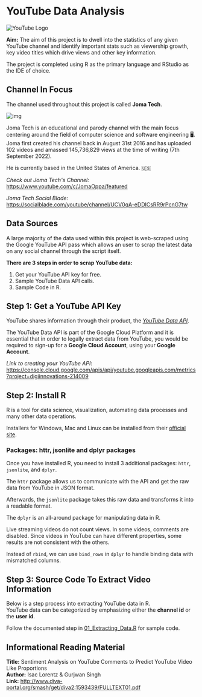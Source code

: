 # YouTube Data Analysis
![YouTube Logo](https://static.vecteezy.com/system/resources/previews/003/206/623/original/youtube-editorial-app-icon-free-vector.jpg)

**Aim:** The aim of this project is to dwell into the statistics of any given YouTube channel and identify important stats such as viewership growth, key video titles which drive views and other key information.  

The project is completed using R as the primary language and RStudio as the IDE of choice. 

## Channel In Focus

The channel used throughout this project is called **Joma Tech**. 

![img](https://i.ytimg.com/vi/0oBi8OmjLIg/maxresdefault.jpg)

Joma Tech is an educational and parody channel with the main focus centering around the field of computer science and software engineering 🖥️. Joma first created his channel back in August 31st 2016 and has uploaded 102 videos and amassed 145,736,829 views at the time of writing (7th September 2022). 

He is currently based in the United States of America. 🇺🇸

*Check out Joma Tech's Channel:* https://www.youtube.com/c/JomaOppa/featured  

*Joma Tech Social Blade:* https://socialblade.com/youtube/channel/UCV0qA-eDDICsRR9rPcnG7tw

## Data Sources

A large majority of the data used within this project is web-scraped using the Google YouTube API pass which allows an user to scrap the latest data on any social channel through the script itself.  

**There are 3 steps in order to scrap YouTube data:**

1. Get your YouTube API key for free.
2. Sample YouTube Data API calls.
3. Sample Code in R. 

## Step 1: Get a YouTube API Key 

YouTube shares information through their product, the <a href = "https://developers.google.com/youtube/v3/"><i>YouTube Data API</i></a>.

The YouTube Data API is part of the Google Cloud Platform and it is essential that in order to legally extract data from YouTube, you would be required to sign-up for a **Google Cloud Account**, using your **Google Account**.

*Link to creating your YouTube API*: https://console.cloud.google.com/apis/api/youtube.googleapis.com/metrics?project=digiinnovations-214009  

## Step 2: Install R

R is a tool for data science, visualization, automating data processes and many other data operations. 

Installers for Windows, Mac and Linux can be installed from their <a href = "https://cran.r-project.org/mirrors.html">official site</a>.

### Packages: httr, jsonlite and dplyr packages

Once you have installed R, you need to install 3 additional packages: `httr`, `jsonlite`, and `dplyr`.   

The `httr` package allows us to communicate with the API and get the raw data from YouTube in JSON format.

Afterwards, the `jsonlite` package takes this raw data and transforms it into a readable format.

The `dplyr` is an all-around package for manipulating data in R.

Live streaming videos do not count views. In some videos, comments are disabled. Since videos in YouTube can have different properties, some results are not consistent with the others.

Instead of `rbind`, we can use `bind_rows` in `dplyr` to handle binding data with mismatched columns.  

## Step 3: Source Code To Extract Video Information  

Below is a step process into extracting YouTube data in R.  
YouTube data can be categorized by emphasizing either the **channel id** or the **user id**.  

Follow the documented step in <a href = "https://github.com/Jeffreyjose29/YouTubeDataAnalysing/blob/main/R%20Script/01%20Gathering%20Data.R">01_Extracting_Data.R</a> for sample code.

## Informational Reading Material

**Title:** Sentiment Analysis on YouTube Comments to Predict YouTube Video Like Proportions  
**Author:** Isac Lorentz & Gurjwan Singh  
**Link:** http://www.diva-portal.org/smash/get/diva2:1593439/FULLTEXT01.pdf 







